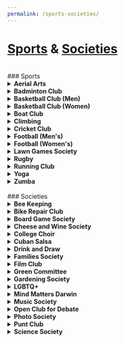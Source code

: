 ```yaml
---
permalink: /sports-societies/
---
```


<!-- NB: Make sure you have an empty line after the closing </summary> tag, otherwise the markdown/code blocks won't show correctly. -->
<!-- NB: Make sure you have an empty line after the closing </details> tag if you have multiple collapsible sections. -->

<!-- Heading for "Sports" dropdown" -->
# [Sports](#sports) & [Societies](#societies)
<!-- - [Sports](#sports) -->
<!-- - [Societies](#societies) -->

<br>
### Sports
<!-- Aerial Arts -->
<details align="justify" style="text-align:justify">
  <summary><b>Aerial Arts</b></summary>

<a href="{{site.baseurl | absolute_url}}/images/Societies/aerial-arts.png"><img src="{{site.baseurl | absolute_url}}/images/Societies/aerial-arts.png" alt="[Aerial Arts]" width="200px"/></a><br>
Darwin College Aerial Arts is aiming to establish a variety of  increasingly popular sports at Darwin. We currently have the equipment to run beginners pole classes in college. With the purchase of our new trapeze, we are also planning to offer static trapeze classes starting this year.
<br><br>
Aerial Arts are a great way to improve strength, flexibility and overall fitness and the club is open to all students regardless of their age and experience-level. Whether you have previous experience or are just curious about it - please drop by at our sessions and give it a go! You can find out more by joining our Facebook group “Darwin College Aerial Arts” for regular updates.
<br><br>

<strong><strong>Contact:</strong></strong> <br>
Ruby Coates, rc715<br>
Daniel Buhl, dkb34<br>
<a href="https://www.facebook.com/groups/DCAerialArts/">Facebook</a><br>
</details>


<!-- Badminton Club -->
<details align="justify" style="text-align:justify">
  <summary><b>Badminton Club</b></summary>

<a href="{{site.baseurl | absolute_url}}/images/Societies/badminton.jpg"><img src="{{site.baseurl | absolute_url}}/images/Societies/badminton.jpg" alt="[Badminton Club]" width="200px"/></a><br>

Darwin College Badminton Club welcomes players of all standards, from complete beginners to experienced. We hold sessions on Sunday evenings from 5 pm to 7 pm at Leys Leisure on Trumpington Road. These are completely free, there are no membership fees, and spare shuttles and racquets are provided. We are a friendly and active bunch so come say hi at the freshers’ clubs and societies fair, join our Facebook group (darwin college badminton club), and feel free to just drop by at one of the Sunday sessions.
<br><br>

<strong>Contact:</strong> <br>
President: Bernard Cho, phc37<br>
Treasurer: Zixuan Tangzt, 235<br>



Lilong XU, lx238<br>
</details>


<!-- Basketball Club (Men) -->
<details align="justify" style="text-align:justify">
  <summary><b>Basketball Club (Men) </b></summary>

<a href="{{site.baseurl | absolute_url}}/images/Societies/basketball-men.jpg"><img src="{{site.baseurl | absolute_url}}/images/Societies/basketball-men.jpg" alt="[Basketball Club (men)]" width="200px"/></a><br>

Basketball has a long and successful tradition at Darwin. We participate every year in two Cambridge University inter-collegial competitions: Division 1 of the college league (Michaelmas and Lent terms) and the Cuppers (Easter term), of which we are the 2019 champions! The season kicks off late September and ends around April, but we continue to practice throughout the summer months. We are a friendly and active bunch and always welcome new players at varying skill levels in our teams. For more information get in touch with the team contacts or simply turn up at our practice session every Tuesday.
<br><br>

<strong>Contact:</strong> <br>
Aleix Lafita, al859<br>
<a href="https://www.facebook.com/groups/darwinbb/">Facebook</a><br>
</details>

<!-- Basketball Club (Women) -->
<details align="justify" style="text-align:justify">
  <summary><b>Basketball Club (Women) </b></summary>

<a href="{{site.baseurl | absolute_url}}/images/Societies/basketballwomen.png"><img src="{{site.baseurl | absolute_url}}/images/Societies/basketballwomen.png" alt="[Basketball Club (women)]" width="200px"/></a><br>

The Darwin Women’s Basketball Club is the college's most successful sports team having won the college league every year for the last 5 years and most years since its formation in May 2000. As well as the college league, the team ompetes in, and usually wins, the university-wide knock out 'Cuppers' tournament in Lent term. We are fortunate enough to have a dedicated basketball coach who runs our training from early October so we are ready for competitive matches throughout the year. Over the summer we continue to practice with friendly games every week, often joined by members of the university 1st and 2nd (Blues and Panthers) teams! The club is incredibly friendly and welcoming and is known for nurturing enthusiastic beginners. So if you want to come and play a sport that is both physically challenging and mentally stimulating please do join our training
sessions in October!
<br><br>

<strong>Contact:</strong> <br>
Daniel Watts, d@nielwatts.com<br>
<a href="https://www.facebook.com/groups/darwinbb/">Facebook</a><br>
<a href="https://darwinbasketball.wordpress.com/about/">Website</a><br>
</details>


<!-- Boat Club -->
<details align="justify" style="text-align:justify">
  <summary><b>Boat Club </b></summary>

<!-- NB: insert image -->

Darwin College Boat Club (DCBC) is the largest society in Darwin. We are one of the most successful graduate boat clubs in Cambridge but above all, highly social and a very welcoming family. Rowing is hard to avoid in a place like Cambridge, it is a rich historical tradition and a quintessential part of the Cambridge experience. At DCBC we believe everyone should give it a go.
<br><br>
Having just celebrated our 50th anniversary, we are a vibrant community which has been surging forward in the league over the past couple of years. While we train throughout the academic year (winter and summer) and participate in numerous races, including the main events of Lent Bumps (March) and May Bumps (June – don’t ask), we remain relaxed and don’t let competition get in the way of having fun. May Bumps s one of the highest-profile events on the Cambridge calendar (possibly the world, and that’s not an exaggeration!).
<br><br>
A somewhat peculiar tradition, bumps is held over 4 afternoons and involves a thrilling chase down a twisting section of the River Cam, with the aim of (physically) bumping the boat in front of you that you are chasing and avoiding being bumped by the crew behind you. The crowds are large and loud. Darwin has multiple boats participating in this event from the novice level to the senior level, ensuring maximum participation for as many of our members as possible (this is where being a smaller college is an advantage!).<br><br>
You can join at all levels of rowing from absolutely no idea what a boat looks like, you’ve maybe sat on a rowing machine at the gym, to having rowed at school or about to be selected for the Olympic rowing squad. You can join as a rower (person who dead lifts the water with a giant stick) or a cox (person in charge who sits on the throne at the stern, steers and shouts orders at the rowers).<br><br>
Whichever you choose, you will receive full coaching and training by the senior members of the club. Try a few random water sessions (aka “outings”) at the eginning of Michaelmas, and if you are interested in continuing, you’ll be placed in boats with other beginners, learn to row and cox together for the term, and become a boatful of unstoppable forces.
<br><br>
There will be opportunities to participate in fun sprint races against the other college boat club novice crews and then participate in the end of term Fairbairns Cup race, followed by the not-to-miss Boat Club Dinner, which is, generally speaking, absolutely flipping crazy.
<br><br>
Rowing is teamwork at its best. We cultivate strong tan lanes in the summer, deck ourselves out with matching kit, laugh together, sweat together, experience an exquisite kind of pain together. You will come away with some of the closest Darwin friendships and bonds that will be everlasting long after you leave Cambridge. Come and chat to us to find out more at the Fresher’s Sports and Societies Fair, and even get started and have a go on the rowing machine (aka “erg”)!
<br><br>

<strong>Contact:</strong> <br>
Alicia Wilcox, aw644<br>
Vivian Lechner, vdl20<br>
<a href="https://www.facebook.com/DarwinCollegeBoatClub/">Facebook</a><br>
</details>

<!-- Climbing -->
<details align="justify" style="text-align:justify">
  <summary><b>Climbing </b></summary>

<a href="{{site.baseurl | absolute_url}}/images/Societies/climbing.jpg"><img src="{{site.baseurl | absolute_url}}/images/Societies/climbing.jpg" alt="[climbing]" width="200px"/></a><br>
<a href="{{site.baseurl | absolute_url}}/images/Societies/climbing2.jpg"><img src="{{site.baseurl | absolute_url}}/images/Societies/climbing2.jpg" alt="[Climbing second pic]" width="200px"/></a><br>

We are a group of climbers that simply just want to go climbing. Since there aren't many rocks around, we usually meet for an indoor bouldering session at one of the two gyms in town - Rainbow Rocket (RR) or Kelsey Kerridge (KK). We also make the occasional outdoor trip further north or abroad when the weather/season permits. We organise everything over WhatsApp or over a pint at Darbar, or check out what we are up to on Facebook ('Darwin Climbing Club'). We have bouldering mats, a trad rack, lots of quickdraws, a few spare harnesses, ropes, and belay devices which you can borrow for trips (indoor or outdoor).
<br><br>

<strong>Contact:</strong> <br>
Zoë Audra, za274<br>
Barney Salsby, bs640<br>
</details>


<!-- Cricket Club -->
<details align="justify" style="text-align:justify">
  <summary><b>Cricket Club </b></summary>

<a href="{{site.baseurl | absolute_url}}/images/Societies/cricket.jpg"><img src="{{site.baseurl | absolute_url}}/images/Societies/cricket.jpg" alt="[Cricket]" width="200px"/></a><br>

Darwin College Cricket Club is a friendly club with a record of success, as we are defending champions of the MCR Cricket League, having been runners up the year before. We welcome players of all abilities, from absolute novices to seasoned veterans and of any gender. All kit and equipment is provided, with winter net sessions taking place once a week starting in the new year. Matches are played in the summer months (May-July).
<br><br>

<strong>Contact:</strong><br>
Ben Geytenbeek, bg364<br>
</details>

<!-- Football (Men's)-->
<details align="justify" style="text-align:justify">
  <summary><b>Football (Men's) </b></summary>

<a href="{{site.baseurl | absolute_url}}/images/Societies/footballmen.png"><img src="{{site.baseurl | absolute_url}}/images/Societies/footballmen.png" alt="[Football (men)]" width="200px"/></a><br>

Welcome to Darwin College Men’s FC, your new home of football. The college has one competitive men’s team, playing in the Cambridge University JCR league, and we also enter a team into one of the world’s oldest cup competitions. Last year, the team secured its position in division 3 and we look forward to pushing onwards in the upcoming season.
<br><br>
We welcome everyone regardless of playing ability; whether you are a seasoned veteran, an occasional player looking to rekindle your career or a total rookie, Darwin College FC is the place for you! Please sign up at the freshers’ fair and be on the lookout for details of training sessions and matches starting in October.
<br><br>

<strong>Contact:</strong> <br>
Stuart Macpherson, sm2275<br>
Barney Salsby, bs640<br>
</details>


<!-- Football (Women's) -->
<details align="justify" style="text-align:justify">
  <summary><b>Football (Women's) </b></summary>

<!-- NB: insert image -->
The Darwin and Wolfson College Women’s Football Team is recruiting new players! Our college has a joint team with Wolfson College to strengthen bonds within the University and offer even more chances to get to know amazing people. Our team plays in the women’s university division against other college teams and participates in a cup tournament as well.
<br><br>
We welcome everyone regardless if you have played before and you are missing the thrill of the game or if you have never touched a football but always wanted to try it - we offer training for everyone and aim for having a relaxed environment. Our main interest is to support strong women and provide a relief from university stress. Please find us at the freshers’ fair for more information. Training sessions and games will start in October. We are excited to meet you!
<br><br>

<strong>Contact:</strong> <br>
Anja Gruszczyk, avg31<br>
</details>


<!-- Lawn Games Society-->
<details align="justify" style="text-align:justify">
  <summary><b>Lawn Games Society </b></summary>

<!-- NB: insert image -->

Welcome to the Darwin College Lawn Games Society, where we are dedicated to the games which enhance the enjoyment of a warm sun and cold drinks. We currently boast an inventory of croquet, cornhole, ladder golf, quoits, and bocce ball, all of which are
available to Darwin students to borrow and play. We also organise teams for croquet Cuppers each spring, where we compete against the rest of the colleges in the University. We have consistently performed well, this year making it to the semifinals from a field of nearly 50 teams. Find us at the freshers’ fortnight societies fair for more information.
<br><br>

<strong>Contact:</strong> <br>
Nicolas Cimerman, npc36<br>
</details>



<!-- Rugby -->
<details align="justify" style="text-align:justify">
  <summary><b>Rugby </b></summary>

<!-- NB: insert image -->

Calling current and former rugby players, rugby enthusiasts and curious sportspeople! The mature and graduate college rugby team (the All Greys) is recruiting for next season. Whether you are new to the game or have been playing for years, there is no better time to pick up a pair of rugby boots than during a World Cup! With regular games, socials throughout the year and a strong rugby tradition in the uni, do your Cambridge year right and chase an egg shaped ball with us. No membership fee required. If you are interested, please drop us a message.
<br><br>

<strong>Contact:</strong> <br>
Yvan Bollet, yorb2<br>
</details>



<!-- Running Club -->
<details align="justify" style="text-align:justify">
  <summary><b>Running Club</b></summary>

<!-- NB: insert image -->
Darwin College Running Club (DCRC) is the perfect club to join whether you are training for a race, or you just want to go for occasional runs. We meet twice a week (Thursdays 19.30 and Sundays 9.30 am) and go for short (5k) or longer runs (7k -10 k), depending on the day. There are no commitments, just show up whenever you want and can! Whether
you are an experienced runner or you want to start now, we will do our best to accommodate everyone. Also, people who prefer to run alone but want to join occasionally to discover new running routes in and around Cambridge are definitely welcome! Join the Darwin Runner Evolution!
<br><br>

<strong>Contact:</strong> <br>
Mauro Velasco Castro, mv459<br>
Oana Kubinyecz, onk23<br>
<a href="https://www.facebook.com/groups/DCRC2018/">Facebook</a><br>
</details>


<!-- NB: Tennis not included this year -->

<!-- Yoga -->
<details align="justify" style="text-align:justify">
  <summary><b>Yoga </b></summary>

<a href="{{site.baseurl | absolute_url}}/images/Societies/yoga.jpg"><img src="{{site.baseurl | absolute_url}}/images/Societies/yoga.jpg" alt="[Yoga]" width="200px"/></a><br>
Darwin does Yoga! Every Wednesday from 6-7pm in the common room we offer Iyengar yoga classes for all levels with one of Cambridge's most soughtafter teachers, Shaili Shafai. During term, we also offer a second class on Saturday afternoon at 2:30-3:30pm. All equipment is included. We also organise workshops and intensives throughout the year. Join the "Darwin College Yoga" mailing list or Facebook group for more information.
<br><b>Fee:</b>
<br>Darwin members £1
<br>Non-Darwinians £6
<br><br>

<strong>Contact:</strong><br>
Cristina Jauset, cj389<br>
Charlotte Tumescheid, ct518<br>
<a href="https://www.facebook.com/groups/darwincollegeyoga/">Facebook</a><br>
</details>


<!-- Zumba -->
<details align="justify" style="text-align:justify">
  <summary><b>Zumba </b></summary>

<!-- NB: insert image -->

We run one Zumba class per week at Darwin, rotating every other week between traditional Zumba and STRONG. The former is a fitness program that combines Latin and international music with dance moves. Zumba routines incorporate interval training—alternating fast and slow rhythms—and resistance training.
<br><br>
STRONG classes combine a killer bodyweight bootcamp workout with party vibes and pumped-up music. It is a High Intensity Interval Training class using more traditional fitness moves for a more athletic, conditioningstyle workout. You use your own body weight as resistance to achieve muscle definition. The songs match every move, driving the intensity in a challenging progression that provides a total body workout.
<br><br>

<strong>Contact:</strong> <br>
Chiara Toschi, ct452<br>
</details>





<br>
### Societies



<!-- Bee Keeping -->
<details align="justify" style="text-align:justify">
  <summary><b>Bee Keeping</b></summary>

  <a href="{{site.baseurl | absolute_url}}/images/Societies/beekeeping.jpg"><img src="{{site.baseurl | absolute_url}}/images/Societies/beekeeping.jpg" alt="[Beekeeping]" width="200px"/></a><br>

Having BEEn lured in by the sweet idea of collecting our very own honey, the Darwin College Beekeeping Association started our very own DarHive in the Darwin Garden. We learn about all aspects of beekeeping, but promise not to drone on about it, and welcome new members at any experience level as long as you have a high threshold for bee puns. So, if you are an eco-warrior keen to join the fight against our declining pollinators or just looking for an exciting new hobby, join us on our regular socials (or send us an email) to find out what all the buzz is about!

<br><strong>Contact:</strong> <br>
Jenaid Rees, jr732<br>
</details>

<!-- Bike Repair Club -->
<details align="justify" style="text-align:justify">
  <summary><b>Bike Repair Club </b></summary>

<!-- NB: insert image -->

Gears looking orange? Brakes failing? Flat tyre? Do you feel like you're taking
your life into your own hands every time you hit the road on your bike? Sign up
for the Bike Repair club and get access to all the tools you'll need to keep a bike in working order around Cambridge! We run the occasional masterclass, so no previous experience is necessary.
<br><br>

<strong>Contact:</strong> <br>
Oliver Fleck, orf22<br>
Nicolas Cimerman, npc36<br>
</details>


<!-- Board Game Society -->
<details align="justify" style="text-align:justify">
  <summary><b>Board Game Society </b></summary>

<!-- NB: insert image -->

Hello Darwinians! Do you enjoy games of skill, deception, luck, or dexterity?
Come along to our Thursday board game nights! We at the DCBGS have a range of
games in college for you to play at any time, and often supplement evenings
with games from our own collections. Find us at the Sports & Societies Fair for
more information, or join us on Thursday nights at 8pm in the bar!
<br><br>

<strong>Contact:</strong>  <br>
Oliver Fleck, orf22<br>
Madeleine Emms, mae47<br>
</details>


<!-- Cheese & Wine Society-->
<details align="justify" style="text-align:justify">
  <summary><b>Cheese and Wine Society </b></summary>

  <a href="{{site.baseurl | absolute_url}}/images/Societies/cheeseandwine.jpg"><img src="{{site.baseurl | absolute_url}}/images/Societies/cheeseandwine.jpg" alt="[Cheese and Wine]" width="200px"/></a><br>

Care to know your Camembert from your Castigliano? Your Burgundy from your Beaujolais? Fancy yourself as an Oenologist, a Sommelier or cheese- fancier? The DCCWS is here to introduce your taste buds to a world of winery and creamery delights. There will be tasting events throughout the year. Join the Facebook page (Darwin College Cheese and Wine Society) for updates.
<br><br>

<strong>Contact:</strong> Robert Pinsler, rp586<br>
Christina Courreges, cjfc4<br>
</details>

<!-- College Choir -->
<details align="justify" style="text-align:justify">
  <summary><b>College Choir </b></summary>

<!-- NB: insert image -->

Darwin College Choir is a group of enthusiastic singers specialising in
contemporary choral music across a variety of genres. Rehearsals are held one
evening per week. We aim to put on one concert per term, but we also welcome
collaborations with other Darwin music ensembles and Cambridge choral
groups, whether that means a combined Evensong service with Queens Graduate
Choir or a casual outdoor sing-along with the folk ensemble. All keen singers
are welcome!
<br><br>

<strong>Contact:</strong> <br>
Felicity Hey, fh333<br>
</details>


<!-- Cuban  Salsa -->
<details align="justify" style="text-align:justify">
  <summary><b>Cuban Salsa </b></summary>

<a href="{{site.baseurl | absolute_url}}/images/Societies/cubansalsa.jpg"><img src="{{site.baseurl | absolute_url}}/images/Societies/cubansalsa.jpg" alt="[Cuban Salsa]" width="200px"/></a><br>

Hola amigos! We are excited to run again the most fun society in Darwin, the
Cuban Salsa society. We love dancing and socialising, so if you feel the same come join us. We are a relaxed and friendly group and we focus on having fun as
well as becoming competent dancers. So, if you want to meet people or show
off your inner dancer come find us in the Darwin Dining Hall for a ~2h session. If you are one of those people thinking that you just can’t dance, come give it a go and we’ll make sure to change that! We look forward to dancing and chilling at DarBar with you every Monday 20:15 - 22:15. Be there or you’ll miss all the fun!

<br><b>Fee</b>:
<br>Darwin members £1
<br>Everyone else: £3

Lots of Salsa Love,
Your Darwin Cuban Salsa Society
<br><br>

<strong>Contact:</strong> <br>
Miriam Lisci, ml793<br>
Jyothi Jayaraman, jj329<br>
Miriam Belmonte, mb2120<br>
Maria Gkovedarou, magkove@gmail.com<br>
<a href="https://www.facebook.com/groups/866672656814002/">Facebook: Make sure you follow our adventures</a><br>
</details>


<!-- Drink and Draw -->
<details align="justify" style="text-align:justify">
  <summary><b>Drink and Draw</b></summary>

<!-- NB: insert image -->

Drink and Draw (DaD) is the most casual visual arts and crafts society of the college. Everybody is welcomed, especially those traumatised by school art classes. We mostly meet up in DarBar to doodle and gossip together, but we also organise occasional day-time workshops. The point is to enjoy the process and do something with our hands after stressful days at labs/libraries/behind monitors. Artistic worth and ambition is passively discouraged, but tolerated. Once a term, we organise exhibitions for charity. You can find us on Facebook and Instagram (DarwinDrinkAndDraw).
<br><br>

<strong>Contact:</strong><br>
Melanie Whitfield, mjw218<br>
</details>

<!-- Families Society -->
<details align="justify" style="text-align:justify">
  <summary><b>Families Society </b></summary>

<a href="{{site.baseurl | absolute_url}}/images/Societies/fam1.png"><img src="{{site.baseurl | absolute_url}}/images/Societies/fam1.png" alt="[Family picture 1]" width="200px"/></a><br>

<a href="{{site.baseurl | absolute_url}}/images/Societies/fam2.png"><img src="{{site.baseurl | absolute_url}}/images/Societies/fam2.png" alt="[Family picture 2]" width="200px"/></a><br>


Being a postgraduate college, a significant portion of our students arrive
with their families. Darwin's Families Society aims to bring together students
and families to form a joint community where all are welcomed, as well as
promote family issues within the College and the University. We run informal
events throughout the year as well as bigger events about once per term, to
celebrate special occasions. Our most popular events are a Christmas (and
Hanukkah) mulled wine and sing-along event held together with the Darwin
choir, and the Easter egg hunt held in the College garden. In addition, the Families Society provides activities for children alongside the College-wide DCSA events, to ensure that all our College community feel welcome at all events wherever possible. The Society owns a number of toys and games for a range of different ages which members can access to help their children have a good time while at College. We encourage students with families and all students that want to be a part of this special community to join our society.
<br><br>
If you have any questions or want to get involved with this society, please get intouch with Soizic at dcsa_families@darwin.cam.ac.uk. We are currently
recruiting for a new President!
<br><br>

<strong>Contact:</strong> <br>
Soizic Le Courtois<br>
dcsa_families AT darwin DOT cam DOT ac DOT uk<br>
</details>


<!-- Film Club -->
<details align="justify" style="text-align:justify">
  <summary><b>Film Club </b></summary>

<!-- NB: insert image -->

The Darwin College Film Club is welcoming all cinema fans to our regular
screenings on Sunday evenings for a few hours of relaxation, entertainment
and reflection. We are lucky to have a well-equipped and continuouslyupgraded TV Room in the main building where any Darwinians can come and watch movies. All styles of films are showcased - from old time black and white classics, summer blockbusters, international art films, documentaries, and so forth. Feel free to share with us your personal preferences, as the club has a budget to order movies which are not available in the DVD library. We aim to organize several thematic events over the year including themed nights, film marathons, outdoor screenings and joint screenings with other Darwin College Societies (Mind Matters Darwin, Darwin PhotoSoc, Families Society). Join the Facebook group 'Darwin College Film Club' and the mailing list to receive updates on our screenings. We welcome everyone to join, sit back, and relax while watching awesome movies.
<br><br>
If you are keen to become an active member of the Film Club contact us.
<br><br>

<strong>Contact:</strong><br>
Dion Manousakas, dm754<br>
Giulia Barsuola, gb560<br>
</details>

<!-- Green Committee -->
<details align="justify" style="text-align:justify">
  <summary><b>Green Committee </b></summary>

<!-- NB: insert image -->

Welcome to the DCSA Green Committee - let's make Darwin a greener College, with an ambitious agenda towards sustainable practices!
<br><br>
Our group gets together regularly to organise events which promote environmental and ethical sustainability in College. We also support and push
College authorities as they incorporate sustainability. Thanks to the Green Committee, food waste bins are now available in every kitchen, and we've
installed several water refill stations around college. Join us and contribute
to one of our current initiatives, or bring in fresh ideas. Everyone's welcome!
Interested? Get in touch with the DCSA Environmental & Ethical Affairs officer.
<br><br>

<strong>Contact:</strong><br>
Conor Cooper<br>
dcsa_green AT darwin DOT cam DOT ac DOT uk<br>
</details>

<!-- Gardening Society -->
<details align="justify" style="text-align:justify">
  <summary><b>Gardening Society</b></summary>

<a href="{{site.baseurl | absolute_url}}/images/Societies/gardening.png"><img src="{{site.baseurl | absolute_url}}/images/Societies/gardening.png" alt="[Gardening]" width="200px"/></a><br>


DarGar is the Darwin College student vegetable garden. This little green oasis
is cultivated by Darwin college members, usually meeting every Sunday at 4pm. Whether you're a seasoned gardener or a complete beginner, you're welcome to join us in cultivating flowers, vegetables, herbs, and fruit!
<br><br>
But DarGar is not just about growing - it's about eating too! In the summer months, you'll be able to pick your favourites or try new fruit / veg. In October we press the apples from the Darwin trees to make apple juice and cider. Over the winter we still meet up, often to make delicious dishes from food bought at the local farmers' market.
<br><br>
If you're interested in getting involved then head along to our facebook page.<br>

<strong>contact:</strong> <br>
<a href="https://www.facebook.com/groups/433280126714069/">Facebook</a>
<br><br>

</details>

<!-- LGBTQ+ -->
<details align="justify" style="text-align:justify">
  <summary><b>LGBTQ+</b></summary>

<a href="{{site.baseurl | absolute_url}}/images/Societies/lgbtq.jpg"><img src="{{site.baseurl | absolute_url}}/images/Societies/lgbtq.jpg" alt="[LGBTQ+]" width="200px"/></a><br>


Darwin's LGBTQ+ community has regular meet-ups where we do an assortment of activities like arts & crafts, but most often just a simple chat with your friends with drinks and snacks provided. The 'Darwin community only' events are intercalated with social swaps with communities from nearby colleges (bar nights, BBQs).
<br><br>
February is Cambridge's LGBTQ+ history month, with plenty of talks and events (like formal halls, bar crawls and club nights) organised by the Cambridge University Students' Union (join their <a href="https://lists.cam.ac.uk/
mailman/listinfo/cusu-lgbt-listings">mailing list</a>) or the communities from various colleges.
<br><br>
That may seem like a while away, but do not fear, there's plenty of universitywide LGBTQ+ events during Freshers' week, including our very own LGBTQ+ Welcome Event.
<br><br>
For more information, get in touch with the DCSA's LGBTQ+ Officer or join our private facebook group to get notifications about the events.
<br><br>

<strong>Contact:</strong> <br>
Arthur Davis<br>
dcsa_lgbtq AT darwin DOT cam DOT ac DOT uk<br>
<a href="https://www.facebook.com/groups/793413014059863/">Facebook</a><br>
</details>

<!-- Mind Matters Darwin -->
<details align="justify" style="text-align:justify">
  <summary><b>Mind Matters Darwin </b></summary>

<!-- NB: insert image -->

Mind Matters Darwin wants to raise awareness around mental health, end the stigma and promote wellbeing. We organize recreational activities fostering connections and wellbeing, like movie screenings broadly related to mental health, get-togethers, and courses. We offer a free-of-charge Meditation and Positive Psychology course (in collaboration with Inner Space Cambridge), in order to improve resilience and alleviate psychological sufferance. We also organize a Mindfulness in Nature course with Claire Thompson, usually in the fall or in the spring, to connect with nature and enjoy the beauty of the Darwin Gardens and meditation practices. We run a Relationship Anarchy Support
Circle once a month to provide a safe space to talk about alternative forms of
relationships and ask for support.
<br><br>
We want Darwinians to feel safe and part of a community: it's time to consider the students' mental health and wellbeing as a priority. We want to improve
communication and provide information about the many available resources in
Cambridge for mental health support: everyone who is in need should feel free
to ask for help and receive the necessary support.
<br><br>
We all have a mental health to take care of! Darwinians care about mental health!
<br><br>

<strong>Contact:</strong> <br>
Giulia Barsuola, gb560<br>
</details>

<!-- Music Society -->
<details align="justify" style="text-align:justify">
  <summary><b>Music Society </b></summary>

<!-- NB: insert image -->

The Darwin College Music Society (DCMS) is here to help make your college life
musical. We host events throughout the year and provide facilities and support for music making and performance.
<br><br>
Every Wednesday we host casual Jam Sessions in the common room. Please come along, everyone is welcome, bring your instruments if you have them, or have a bang on one of our bongos – no talent required or expected! We also host Open Mics in DarBar throughout the year to give you a chance to share your talent in front of a crowd of friendly faces. To help you make music we can also
give you access to the treasure trove that is the Darwin College Bar Cellar. In there we have a drum kit, PA system, amps, music stands - all sorts of goodies that we want you to make use of, and if something’s not there, we have money to buy stuff too! The college also has the common room for use as a rehearsal space, and four pianos: two uprights, one in the Common Room and one in the Old Library along with an electronic piano, and a grand piano in the Dining Hall. For more information about accessing the College instruments, see the music page on the College website: https://www.darwin.cam.ac.uk/music
<br><br>
The university has a thriving gig scene and we want Darwin musicians to be a part of it. Our veteran house-band, the Galapagogos, is often found at Jams, Open Mics and BOPs, and can offer wise(ish) words on getting onto the BOP and May Ball circuit.
<br><br>
The society has the Darwin College Music Society Facebook page for discussion and events (below) and we also have an email list with updates nonFacebookers. Any questions whatsoever just contact us, or just grab us at one of the Jam Sessions – if you want to do something musical here, we want you to too!
<br><br>

<strong>Contact:</strong> <br>
Will Tebbutt, wct23<br>
Hugh Ramsden, hor20<br>
<a href="https://www.facebook.com/groups/180145377845">Facebook</a> <br>
</details>


<!-- Open Club for Debate -->
<details align="justify" style="text-align:justify">
  <summary><b>Open Club for Debate </b></summary>

<a href="{{site.baseurl | absolute_url}}/images/Societies/openclubfordebate.jpg"><img src="{{site.baseurl | absolute_url}}/images/Societies/openclubfordebate.jpg" alt="[Open Club for Debate]" width="200px"/></a><br>


The idea is pretty simple: a room, some wine and a topic no one can agree on. The Darwin Open Club for Debate is an informal non-stuffy club, where Darwinians and other students from the University of Cambridge debate about controversial topics in an open setting with minimal intervention from a moderator.
<br><br>
We usually meet once a week, and try to schedule debates relevant to latest news. Join our Facebook group to keep up with our events, everybody is welcome to attend!
<br><br>

<strong>contact:</strong> <br>
<a href="https://www.facebook.com/groups/146008729360024">Facebook</a><br>
</details>


<!-- Photo Society -->
<details align="justify" style="text-align:justify">
  <summary><b>Photo Society </b></summary>

<!-- NB: insert image -->

The Darwin Photo Society exist to promote digital and film photography. We have an active programme of visiting speakers, internal and external competitions and members’ nights. Example of activities includes themed photographic outings, talks and workshops, LinkedIn photo sessions, dark room training, setting up photo booths for Darwin students and many more.
<br><br>

<strong>contact:</strong> <br>
Marta Wylot, mw699<br>
Giulia Barsuola, gb560<br>

</details>


<!-- Punt Club -->
<details align="justify" style="text-align:justify">
  <summary><b>Punt Club </b></summary>

<!-- NB: insert image -->

Punting has a long tradition in Cambridge and is one of the highlights of what the town has to offer. As a member of the punt club, you have unlimited access to all of the club‘s punts, kayaks, and the canoe for a year at roughly the price of a single trip with one of the commercial punting companies. In addition to being able to take your friends and family out when they visit, membership also gives you the opportunity to sign up to special events such as the annual punt race, the outings to the Trinity and St John’s May Ball fireworks at night, and to see King‘s choir‘s singing on the river. You can ask
at the porters‘ lodge to join.
<br><br>
If you have any other questions, please contact the Admiral
of the Punts.
<br><br>

<strong>Contact:</strong> <br>
James Macdonald, dcsa_punts AT darwin DOT cam DOT ac DOT uk<br>

</details>


<!-- Science Society -->
<details align="justify" style="text-align:justify">
  <summary><b>Science Society </b></summary>

<!-- NB: insert image -->

Interested in Science? The Darwin College Science Society (DCSS) aims to connect scientists at Darwin, both through general social events and research-related activities. Whether you live in the lab or just fancy yourself as
a bit of a science fanatic, we hope you will find enjoyment in our events, from
science pub quizzes, lively debates to movie nights and much more... Nonscience students also welcome!
<br>

<strong>Contact:</strong> <br>
<a href="https://www.facebook.com/darscisoc">Facebook</a> <br>
<a href="http://mail.dar.cam.ac.uk/cgi-bin/mailman/listinfo/dcss-members">Mailing list</a><br>
</details>
